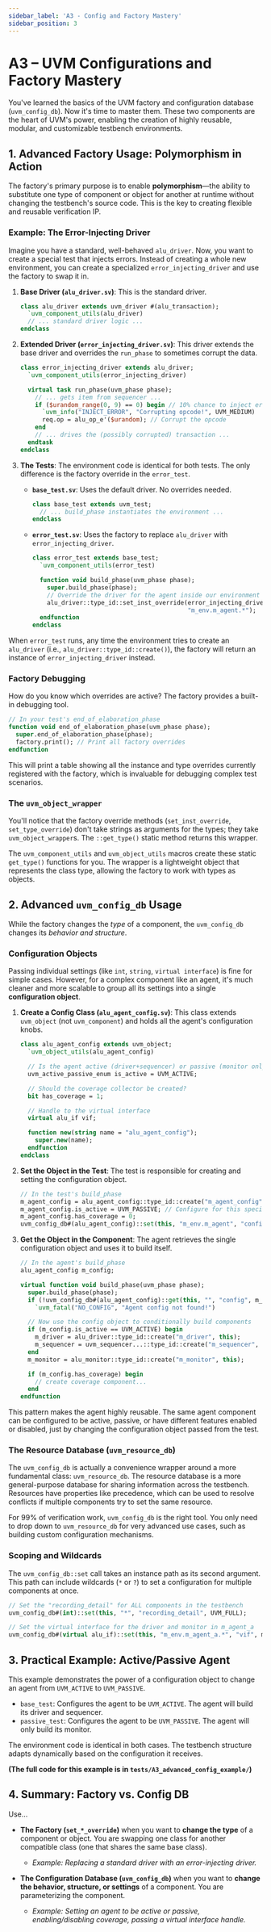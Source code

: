 ```yaml
---
sidebar_label: 'A3 - Config and Factory Mastery'
sidebar_position: 3
---
```


# A3 – UVM Configurations and Factory Mastery

You've learned the basics of the UVM factory and configuration database (`uvm_config_db`). Now it's time to master them. These two components are the heart of UVM's power, enabling the creation of highly reusable, modular, and customizable testbench environments.

## 1. Advanced Factory Usage: Polymorphism in Action

The factory's primary purpose is to enable **polymorphism**—the ability to substitute one type of component or object for another at runtime without changing the testbench's source code. This is the key to creating flexible and reusable verification IP.

### Example: The Error-Injecting Driver

Imagine you have a standard, well-behaved `alu_driver`. Now, you want to create a special test that injects errors. Instead of creating a whole new environment, you can create a specialized `error_injecting_driver` and use the factory to swap it in.

1.  **Base Driver (`alu_driver.sv`)**: This is the standard driver.

    ```systemverilog
    class alu_driver extends uvm_driver #(alu_transaction);
      `uvm_component_utils(alu_driver)
      // ... standard driver logic ...
    endclass
    ```

2.  **Extended Driver (`error_injecting_driver.sv`)**: This driver extends the base driver and overrides the `run_phase` to sometimes corrupt the data.

    ```systemverilog
    class error_injecting_driver extends alu_driver;
      `uvm_component_utils(error_injecting_driver)

      virtual task run_phase(uvm_phase phase);
        // ... gets item from sequencer ...
        if ($urandom_range(0, 9) == 0) begin // 10% chance to inject error
          `uvm_info("INJECT_ERROR", "Corrupting opcode!", UVM_MEDIUM)
          req.op = alu_op_e'($urandom); // Corrupt the opcode
        end
        // ... drives the (possibly corrupted) transaction ...
      endtask
    endclass
    ```

3.  **The Tests**: The environment code is identical for both tests. The only difference is the factory override in the `error_test`.

    -   **`base_test.sv`**: Uses the default driver. No overrides needed.

        ```systemverilog
        class base_test extends uvm_test;
          // ... build_phase instantiates the environment ...
        endclass
        ```

    -   **`error_test.sv`**: Uses the factory to replace `alu_driver` with `error_injecting_driver`.

        ```systemverilog
        class error_test extends base_test;
          `uvm_component_utils(error_test)

          function void build_phase(uvm_phase phase);
            super.build_phase(phase);
            // Override the driver for the agent inside our environment
            alu_driver::type_id::set_inst_override(error_injecting_driver::get_type(),
                                                   "m_env.m_agent.*");
          endfunction
        endclass
        ```

When `error_test` runs, any time the environment tries to create an `alu_driver` (i.e., `alu_driver::type_id::create()`), the factory will return an instance of `error_injecting_driver` instead.

### Factory Debugging

How do you know which overrides are active? The factory provides a built-in debugging tool.

```systemverilog
// In your test's end_of_elaboration_phase
function void end_of_elaboration_phase(uvm_phase phase);
  super.end_of_elaboration_phase(phase);
  factory.print(); // Print all factory overrides
endfunction
```

This will print a table showing all the instance and type overrides currently registered with the factory, which is invaluable for debugging complex test scenarios.

### The `uvm_object_wrapper`

You'll notice that the factory override methods (`set_inst_override`, `set_type_override`) don't take strings as arguments for the types; they take `uvm_object_wrapper`s. The `::get_type()` static method returns this wrapper.

The `uvm_component_utils` and `uvm_object_utils` macros create these static `get_type()` functions for you. The wrapper is a lightweight object that represents the class type, allowing the factory to work with types as objects.

## 2. Advanced `uvm_config_db` Usage

While the factory changes the *type* of a component, the `uvm_config_db` changes its *behavior and structure*.

### Configuration Objects

Passing individual settings (like `int`, `string`, `virtual interface`) is fine for simple cases. However, for a complex component like an agent, it's much cleaner and more scalable to group all its settings into a single **configuration object**.

1.  **Create a Config Class (`alu_agent_config.sv`)**: This class extends `uvm_object` (not `uvm_component`) and holds all the agent's configuration knobs.

    ```systemverilog
    class alu_agent_config extends uvm_object;
      `uvm_object_utils(alu_agent_config)

      // Is the agent active (driver+sequencer) or passive (monitor only)?
      uvm_active_passive_enum is_active = UVM_ACTIVE;

      // Should the coverage collector be created?
      bit has_coverage = 1;

      // Handle to the virtual interface
      virtual alu_if vif;

      function new(string name = "alu_agent_config");
        super.new(name);
      endfunction
    endclass
    ```

2.  **Set the Object in the Test**: The test is responsible for creating and setting the configuration object.

    ```systemverilog
    // In the test's build_phase
    m_agent_config = alu_agent_config::type_id::create("m_agent_config");
    m_agent_config.is_active = UVM_PASSIVE; // Configure for this specific test
    m_agent_config.has_coverage = 0;
    uvm_config_db#(alu_agent_config)::set(this, "m_env.m_agent", "config", m_agent_config);
    ```

3.  **Get the Object in the Component**: The agent retrieves the single configuration object and uses it to build itself.

    ```systemverilog
    // In the agent's build_phase
    alu_agent_config m_config;

    virtual function void build_phase(uvm_phase phase);
      super.build_phase(phase);
      if (!uvm_config_db#(alu_agent_config)::get(this, "", "config", m_config))
        `uvm_fatal("NO_CONFIG", "Agent config not found!")

      // Now use the config object to conditionally build components
      if (m_config.is_active == UVM_ACTIVE) begin
        m_driver = alu_driver::type_id::create("m_driver", this);
        m_sequencer = uvm_sequencer...::type_id::create("m_sequencer", this);
      end
      m_monitor = alu_monitor::type_id::create("m_monitor", this);

      if (m_config.has_coverage) begin
        // create coverage component...
      end
    endfunction
    ```

This pattern makes the agent highly reusable. The same agent component can be configured to be active, passive, or have different features enabled or disabled, just by changing the configuration object passed from the test.

### The Resource Database (`uvm_resource_db`)

The `uvm_config_db` is actually a convenience wrapper around a more fundamental class: `uvm_resource_db`. The resource database is a more general-purpose database for sharing information across the testbench. Resources have properties like precedence, which can be used to resolve conflicts if multiple components try to set the same resource.

For 99% of verification work, `uvm_config_db` is the right tool. You only need to drop down to `uvm_resource_db` for very advanced use cases, such as building custom configuration mechanisms.

### Scoping and Wildcards

The `uvm_config_db::set` call takes an instance path as its second argument. This path can include wildcards (`*` or `?`) to set a configuration for multiple components at once.

```systemverilog
// Set the "recording_detail" for ALL components in the testbench
uvm_config_db#(int)::set(this, "*", "recording_detail", UVM_FULL);

// Set the virtual interface for the driver and monitor in m_agent_a
uvm_config_db#(virtual alu_if)::set(this, "m_env.m_agent_a.*", "vif", m_vif);
```

## 3. Practical Example: Active/Passive Agent

This example demonstrates the power of a configuration object to change an agent from `UVM_ACTIVE` to `UVM_PASSIVE`.

-   `base_test`: Configures the agent to be `UVM_ACTIVE`. The agent will build its driver and sequencer.
-   `passive_test`: Configures the agent to be `UVM_PASSIVE`. The agent will only build its monitor.

The environment code is identical in both cases. The testbench structure adapts dynamically based on the configuration it receives.

**(The full code for this example is in `tests/A3_advanced_config_example/`)**

## 4. Summary: Factory vs. Config DB

Use...

-   **The Factory (`set_*_override`)** when you want to **change the type** of a component or object. You are swapping one class for another compatible class (one that shares the same base class).
    -   *Example: Replacing a standard driver with an error-injecting driver.*

-   **The Configuration Database (`uvm_config_db`)** when you want to **change the behavior, structure, or settings** of a component. You are parameterizing the component.
    -   *Example: Setting an agent to be active or passive, enabling/disabling coverage, passing a virtual interface handle.*
